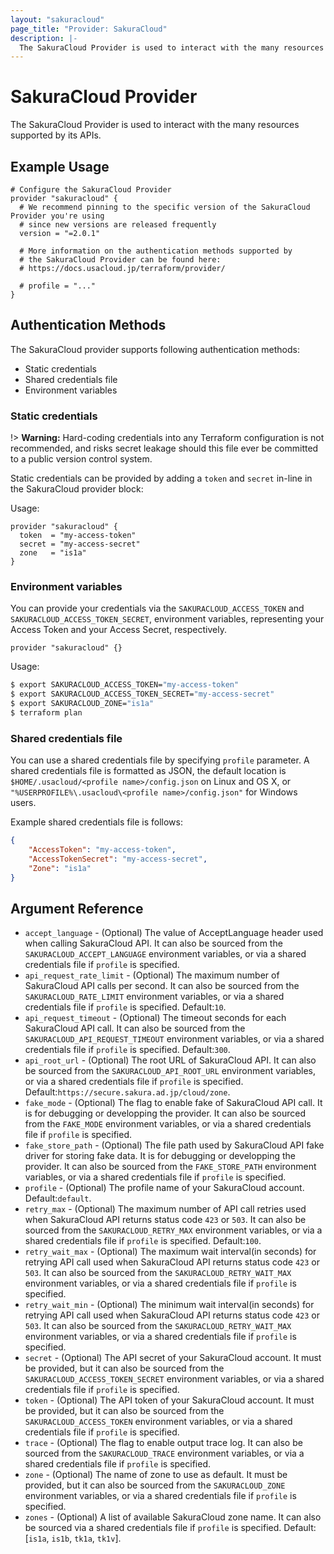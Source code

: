 ```yaml
---
layout: "sakuracloud"
page_title: "Provider: SakuraCloud"
description: |-
  The SakuraCloud Provider is used to interact with the many resources supported by its APIs.
---
```


# SakuraCloud Provider

The SakuraCloud Provider is used to interact with the many resources supported by its APIs.

## Example Usage

```hcl
# Configure the SakuraCloud Provider
provider "sakuracloud" {
  # We recommend pinning to the specific version of the SakuraCloud Provider you're using
  # since new versions are released frequently
  version = "=2.0.1"

  # More information on the authentication methods supported by
  # the SakuraCloud Provider can be found here:
  # https://docs.usacloud.jp/terraform/provider/

  # profile = "..."
}
```

## Authentication Methods

The SakuraCloud provider supports following authentication methods:

- Static credentials
- Shared credentials file
- Environment variables

### Static credentials ###

!> **Warning:** Hard-coding credentials into any Terraform configuration is not
recommended, and risks secret leakage should this file ever be committed to a
public version control system.

Static credentials can be provided by adding a `token` and `secret`
in-line in the SakuraCloud provider block:

Usage:

```hcl
provider "sakuracloud" {
  token  = "my-access-token"
  secret = "my-access-secret"
  zone   = "is1a"
}
```
### Environment variables

You can provide your credentials via the `SAKURACLOUD_ACCESS_TOKEN` and
`SAKURACLOUD_ACCESS_TOKEN_SECRET`, environment variables, representing your 
Access Token and your Access Secret, respectively. 

```hcl
provider "sakuracloud" {}
```

Usage:

```sh
$ export SAKURACLOUD_ACCESS_TOKEN="my-access-token"
$ export SAKURACLOUD_ACCESS_TOKEN_SECRET="my-access-secret"
$ export SAKURACLOUD_ZONE="is1a"
$ terraform plan
```

### Shared credentials file

You can use a shared credentials file by specifying `profile` parameter.
A shared credentials file is formatted as JSON, the default location is `$HOME/.usacloud/<profile name>/config.json` on Linux and OS X, or
`"%USERPROFILE%\.usacloud\<profile name>/config.json"` for Windows users.

Example shared credentials file is follows:

```json
{
	"AccessToken": "my-access-token",
	"AccessTokenSecret": "my-access-secret",
	"Zone": "is1a"
}
```

## Argument Reference

* `accept_language` - (Optional) The value of AcceptLanguage header used when calling SakuraCloud API. It can also be sourced from the `SAKURACLOUD_ACCEPT_LANGUAGE` environment variables, or via a shared credentials file if `profile` is specified.
* `api_request_rate_limit` - (Optional) The maximum number of SakuraCloud API calls per second. It can also be sourced from the `SAKURACLOUD_RATE_LIMIT` environment variables, or via a shared credentials file if `profile` is specified. Default:`10`.
* `api_request_timeout` - (Optional) The timeout seconds for each SakuraCloud API call. It can also be sourced from the `SAKURACLOUD_API_REQUEST_TIMEOUT` environment variables, or via a shared credentials file if `profile` is specified. Default:`300`.
* `api_root_url` - (Optional) The root URL of SakuraCloud API. It can also be sourced from the `SAKURACLOUD_API_ROOT_URL` environment variables, or via a shared credentials file if `profile` is specified. Default:`https://secure.sakura.ad.jp/cloud/zone`.
* `fake_mode` - (Optional) The flag to enable fake of SakuraCloud API call. It is for debugging or developping the provider. It can also be sourced from the `FAKE_MODE` environment variables, or via a shared credentials file if `profile` is specified.
* `fake_store_path` - (Optional) The file path used by SakuraCloud API fake driver for storing fake data. It is for debugging or developping the provider. It can also be sourced from the `FAKE_STORE_PATH` environment variables, or via a shared credentials file if `profile` is specified.
* `profile` - (Optional) The profile name of your SakuraCloud account. Default:`default`.
* `retry_max` - (Optional) The maximum number of API call retries used when SakuraCloud API returns status code `423` or `503`. It can also be sourced from the `SAKURACLOUD_RETRY_MAX` environment variables, or via a shared credentials file if `profile` is specified. Default:`100`.
* `retry_wait_max` - (Optional) The maximum wait interval(in seconds) for retrying API call used when SakuraCloud API returns status code `423` or `503`.  It can also be sourced from the `SAKURACLOUD_RETRY_WAIT_MAX` environment variables, or via a shared credentials file if `profile` is specified.
* `retry_wait_min` - (Optional) The minimum wait interval(in seconds) for retrying API call used when SakuraCloud API returns status code `423` or `503`. It can also be sourced from the `SAKURACLOUD_RETRY_WAIT_MAX` environment variables, or via a shared credentials file if `profile` is specified.
* `secret` - (Optional) The API secret of your SakuraCloud account. It must be provided, but it can also be sourced from the `SAKURACLOUD_ACCESS_TOKEN_SECRET` environment variables, or via a shared credentials file if `profile` is specified.
* `token` - (Optional) The API token of your SakuraCloud account. It must be provided, but it can also be sourced from the `SAKURACLOUD_ACCESS_TOKEN` environment variables, or via a shared credentials file if `profile` is specified.
* `trace` - (Optional) The flag to enable output trace log. It can also be sourced from the `SAKURACLOUD_TRACE` environment variables, or via a shared credentials file if `profile` is specified.
* `zone` - (Optional) The name of zone to use as default. It must be provided, but it can also be sourced from the `SAKURACLOUD_ZONE` environment variables, or via a shared credentials file if `profile` is specified.
* `zones` - (Optional) A list of available SakuraCloud zone name. It can also be sourced via a shared credentials file if `profile` is specified. Default:[`is1a`, `is1b`, `tk1a`, `tk1v`].


